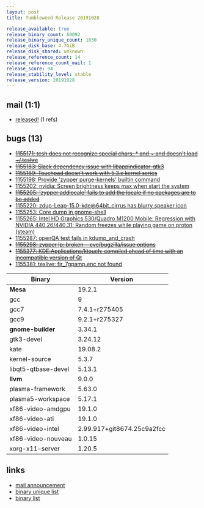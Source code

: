 ```yaml
---
layout: post
title: Tumbleweed Release 20191028

release_available: true
release_binary_count: 60092
release_binary_unique_count: 1830
release_disk_base: 4.7GiB
release_disk_shared: unknown
release_reference_count: 14
release_reference_count_mail: 1
release_score: 94
release_stability_level: stable
release_version: 20191028
---
```


## mail (1:1)

- [released!](https://lists.opensuse.org/opensuse-factory/2019-10/msg00410.html) (1 refs)

## bugs (13)

<!--more-->

- ~~[1155171: tcsh does not recognize special chars:  *  and ~  and doesn't load  ~/.tcshrc](https://bugzilla.opensuse.org/show_bug.cgi?id=1155171)~~
- ~~[1155183: Slack dependency issue with libappindicator-gtk3](https://bugzilla.opensuse.org/show_bug.cgi?id=1155183)~~
- ~~[1155189: Touchpad doesn't work with 5.3.x kernel series](https://bugzilla.opensuse.org/show_bug.cgi?id=1155189)~~
- [1155198: Provide 'zypper purge-kernels' builtin command](https://bugzilla.opensuse.org/show_bug.cgi?id=1155198)
- [1155202: nvidia: Screen brightness keeps max when start the system](https://bugzilla.opensuse.org/show_bug.cgi?id=1155202)
- ~~[1155205: 'zypper addlocale' fails to add the locale if no packages are to be added](https://bugzilla.opensuse.org/show_bug.cgi?id=1155205)~~
- [1155220: zdup-Leap-15.0-kde@64bit_cirrus has blurry speaker icon](https://bugzilla.opensuse.org/show_bug.cgi?id=1155220)
- [1155253: Core dump in gnome-shell](https://bugzilla.opensuse.org/show_bug.cgi?id=1155253)
- [1155265: Intel HD Graphics 530/Quadro M1200 Mobile: Regression with NVIDIA 440.26/440.31: Random freezes while playing game on proton (steam)](https://bugzilla.opensuse.org/show_bug.cgi?id=1155265)
- [1155287: openQA test fails in kdump_and_crash](https://bugzilla.opensuse.org/show_bug.cgi?id=1155287)
- ~~[1155298: zypper lp: broken --cve/bugzilla/issue options](https://bugzilla.opensuse.org/show_bug.cgi?id=1155298)~~
- ~~[1155377: KDE:Applications/ktouch: compiled ahead of time with an incompatible version of Qt](https://bugzilla.opensuse.org/show_bug.cgi?id=1155377)~~
- [1155381: texlive: fir_7gpamp.enc not found](https://bugzilla.opensuse.org/show_bug.cgi?id=1155381)

Binary | Version
--- | ---
**Mesa** | 19.2.1
gcc | 9
gcc7 | 7.4.1+r275405
gcc9 | 9.2.1+r275327
**gnome-builder** | 3.34.1
gtk3-devel | 3.24.12
kate | 19.08.2
kernel-source | 5.3.7
libqt5-qtbase-devel | 5.13.1
**llvm** | 9.0.0
plasma-framework | 5.63.0
plasma5-workspace | 5.17.1
xf86-video-amdgpu | 19.1.0
xf86-video-ati | 19.1.0
xf86-video-intel | 2.99.917+git8674.25c9a2fcc
xf86-video-nouveau | 1.0.15
xorg-x11-server | 1.20.5

## links

- [mail announcement](https://lists.opensuse.org/opensuse-factory/2019-10/msg00407.html)
- [binary unique list](http://download.opensuse.org/history/20191028/rpm.unique.list)
- [binary list](http://download.opensuse.org/history/20191028/rpm.list)
